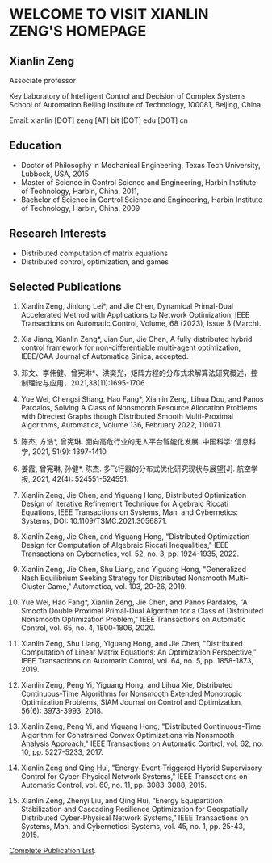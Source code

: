 # WELCOME TO VISIT XIANLIN ZENG'S HOMEPAGE

## Xianlin Zeng

Associate professor 

Key Laboratory of Intelligent Control and Decision of Complex Systems
School of Automation
Beijing Institute of Technology, 100081, Beijing, China. 

Email: xianlin [DOT] zeng [AT] bit [DOT] edu [DOT] cn

## Education

- Doctor of Philosophy in Mechanical Engineering, Texas Tech University, Lubbock, USA, 2015
- Master of Science in Control Science and Engineering, Harbin Institute of Technology, Harbin, China, 2011,
- Bachelor of Science in Control Science and Engineering, Harbin Institute of Technology, Harbin, China, 2009

## Research Interests

- Distributed computation of matrix equations
- Distributed control, optimization, and games

## Selected Publications

1. Xianlin Zeng, Jinlong Lei*, and Jie Chen, Dynamical Primal-Dual Accelerated Method with Applications to Network Optimization, IEEE Transactions on Automatic Control, Volume, 68 (2023), Issue 3 (March).

2. Xia Jiang, Xianlin Zeng*, Jian Sun, Jie Chen, A fully distributed hybrid control framework for non-differentiable multi-agent optimization, IEEE/CAA Journal of Automatica Sinica, accepted.

3. 邓文、李伟健、曾宪琳*、洪奕光，矩阵方程的分布式求解算法研究概述，控制理论与应用，2021,38(11):1695-1706 

4. Yue Wei, Chengsi Shang, Hao Fang*, Xianlin Zeng, Lihua Dou, and Panos Pardalos, Solving A Class of Nonsmooth Resource Allocation Problems with Directed Graphs though Distributed Smooth Multi-Proximal Algorithms, Automatica, Volume 136, February 2022, 110071.

5. 陈杰, 方浩*, 曾宪琳. 面向高危行业的无人平台智能化发展. 中国科学: 信息科学, 2021, 51(9): 1397-1410 

6. 姜霞, 曾宪琳, 孙健*, 陈杰. 多飞行器的分布式优化研究现状与展望[J]. 航空学报, 2021, 42(4): 524551-524551.

7. Xianlin Zeng, Jie Chen, and Yiguang Hong, Distributed Optimization Design of Iterative Refinement Technique for Algebraic Riccati Equations, IEEE Transactions on Systems, Man, and Cybernetics: Systems, DOI: 10.1109/TSMC.2021.3056871.

8. Xianlin Zeng, Jie Chen, and Yiguang Hong, "Distributed Optimization Design for Computation of Algebraic Riccati Inequalities," IEEE Transactions on  Cybernetics, vol. 52, no. 3, pp. 1924-1935, 2022.

9. Xianlin Zeng, Jie Chen, Shu Liang, and Yiguang Hong, "Generalized Nash Equilibrium Seeking Strategy for Distributed Nonsmooth Multi-Cluster Game," Automatica, vol. 103, 20-26, 2019.

10. Yue Wei, Hao Fang*, Xianlin Zeng, Jie Chen, and Panos Pardalos, "A Smooth Double Proximal Primal-Dual Algorithm for a Class of Distributed Nonsmooth Optimization Problem," IEEE Transactions on Automatic Control,  vol. 65, no. 4, 1800-1806, 2020. 

11. Xianlin Zeng, Shu Liang, Yiguang Hong, and Jie Chen, "Distributed Computation of Linear Matrix Equations: An Optimization Perspective," IEEE Transactions on Automatic Control, vol. 64, no. 5, pp. 1858-1873, 2019.

12. Xianlin Zeng, Peng Yi, Yiguang Hong, and Lihua Xie, Distributed Continuous-Time Algorithms for Nonsmooth Extended Monotropic Optimization Problems, SIAM Journal on Control and Optimization, 56(6): 3973-3993, 2018.

13. Xianlin Zeng, Peng Yi, and Yiguang Hong, "Distributed Continuous-Time Algorithm for Constrained Convex Optimizations via Nonsmooth Analysis Approach," IEEE Transactions on Automatic Control, vol. 62, no. 10, pp. 5227-5233, 2017.

14. Xianlin Zeng and Qing Hui, "Energy-Event-Triggered Hybrid Supervisory Control for Cyber-Physical Network Systems," IEEE Transactions on Automatic Control, vol. 60, no. 11, pp. 3083-3088, 2015.  

15. Xianlin Zeng, Zhenyi Liu, and Qing Hui, “Energy Equipartition Stabilization and Cascading Resilience Optimization for Geospatially Distributed Cyber-Physical Network Systems,” IEEE Transactions on Systems, Man, and Cybernetics: Systems, vol. 45, no. 1, pp. 25-43, 2015.

[Complete Publication List](https://docs.github.com/en/github/writing-on-github/getting-started-with-writing-and-formatting-on-github/basic-writing-and-formatting-syntax).


